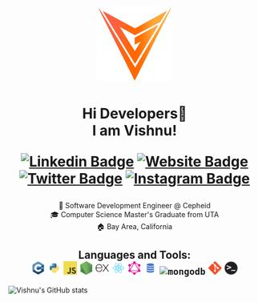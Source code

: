 <h1 align="center">
  <img src="https://github.com/vishnuGops/vishnuGops/blob/6b2c816c888227f2cd750909646963cc0236d78e/VGLogo.png" alt="Vishnu Gopal" height="150" width="150"/>
</h1>

<h1 align = "center">Hi Developers👋<br/>I am Vishnu!

<a href="">[![Linkedin Badge](https://img.shields.io/badge/-LinkedIn-0e76a8?style=flat-square&logo=Linkedin&logoColor=white)](https://www.linkedin.com/in/vishnugops/)
[![Website Badge](https://img.shields.io/badge/Website-3b5998?style=flat-square&logo=google-chrome&logoColor=white)](https://www.vishnugops.com/)
[![Twitter Badge](https://img.shields.io/badge/-Twitter-00acee?style=flat-square&logo=Twitter&logoColor=white)](https://twitter.com/vishnu_gops)
[![Instagram Badge](https://img.shields.io/badge/-Instagram-e4405f?style=flat-square&logo=Instagram&logoColor=white)](https://www.instagram.com/vishnugops/)
  </a>
</h1>

<div align = "center">
💼 Software Development Engineer @ Cepheid<br/>
🎓 Computer Science Master's Graduate from UTA<br/>
🏠 Bay Area, California<br/>


</div>




<h2 align= "center">
Languages and Tools:</br>
<code><img height="27" src="https://raw.githubusercontent.com/github/explore/80688e429a7d4ef2fca1e82350fe8e3517d3494d/topics/cpp/cpp.png" alt="cpp"></code>
<code><img height="27" src="https://raw.githubusercontent.com/github/explore/80688e429a7d4ef2fca1e82350fe8e3517d3494d/topics/python/python.png" alt="python"></code>
<code><img height="27" src="https://raw.githubusercontent.com/github/explore/80688e429a7d4ef2fca1e82350fe8e3517d3494d/topics/javascript/javascript.png" alt="javascript"></code>
<code><img height="27" src="https://raw.githubusercontent.com/github/explore/80688e429a7d4ef2fca1e82350fe8e3517d3494d/topics/nodejs/nodejs.png" alt="nodejs"></code>
<code><img height="27" src="https://raw.githubusercontent.com/devicons/devicon/master/icons/express/express-original.svg" alt="expressjs"></code>
<code><img height="27" src="https://raw.githubusercontent.com/github/explore/80688e429a7d4ef2fca1e82350fe8e3517d3494d/topics/react/react.png" alt="react"></code>
<code><img height="27" src="https://raw.githubusercontent.com/github/explore/80688e429a7d4ef2fca1e82350fe8e3517d3494d/topics/graphql/graphql.png" alt="graphql"></code>
<code><img height="27" src="https://raw.githubusercontent.com/github/explore/80688e429a7d4ef2fca1e82350fe8e3517d3494d/topics/sql/sql.png" alt="sql"></code>
<code><img height="27" src="https://encrypted-tbn0.gstatic.com/images?q=tbn%3AANd9GcSTTzPAw-55ssm1Im594xYZ9eRQu2JylrkYLg&usqp=CAU" alt="mongodb"></code>
<code><img height="27" src="https://raw.githubusercontent.com/devicons/devicon/master/icons/git/git-original.svg" alt="git"></code>
<code><img height="27" src="https://raw.githubusercontent.com/github/explore/80688e429a7d4ef2fca1e82350fe8e3517d3494d/topics/terminal/terminal.png" alt="terminal"></code>

  </h2>

![Vishnu's GitHub stats](https://github-readme-stats.vercel.app/api?username=vishnugops&show_icons=true&theme=radical)

<!--
**vishnuGops/vishnuGops** is a ✨ _special_ ✨ repository because its `README.md` (this file) appears on your GitHub profile.

Here are some ideas to get you started:

- 🔭 I’m currently working on ...
- 🌱 I’m currently learning ...
- 👯 I’m looking to collaborate on ...
- 🤔 I’m looking for help with ...
- 💬 Ask me about ...
- 📫 How to reach me: ...
- 😄 Pronouns: ...
- ⚡ Fun fact: ...
-->
